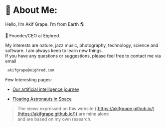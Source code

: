 # 🌌 About Me:

Hello, I’m Akif Grape. I’m from Earth 🌎

🔭 Founder/CEO at Eighred<br>

My interests are nature, jazz music, photography, technology, science and software. I am always keen to learn new things.<br> If you have any questions or suggestions, please feel free to contact me via email

```bash
 akifgrape@eighred.com
```

Few Interesting pages:

-   [Our artificial intelligence journey](https://akifgrape.github.io/blog/aijourney/)

-   [Floating Astronauts in Space](https://akifgrape.github.io/blog/astronauts/)

> The views expressed on this website ([https://akifgrape.github.io/](https://akifgrape.github.io/)) are mine alone<br> and are based on my own research.
